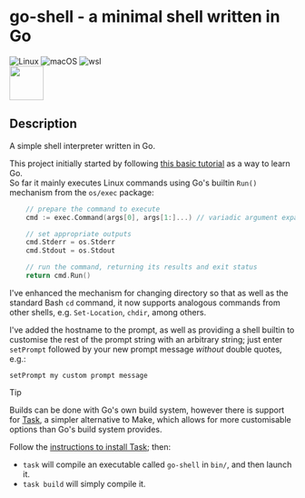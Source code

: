 # go-shell - a minimal shell written in Go
![Linux](https://img.shields.io/badge/-Linux-grey?logo=linux)
![macOS](https://img.shields.io/badge/-macOS-black?logo=apple)
![wsl](https://img.shields.io/badge/-wsl-red)
<br>
<img style="vertical-align: middle; height: 60px; width: 60px;" src="https://cdn.jsdelivr.net/gh/devicons/devicon@latest/icons/go/go-original-wordmark.svg" />

## Description

A simple shell interpreter written in Go.  

This project initially started by following [this basic tutorial](https://blog.init-io.net/post/2018/07-01-go-unix-shell/) as a way to learn Go.  
So far it mainly executes Linux commands using Go's builtin `Run()` mechanism from the `os/exec` package:
```go
	// prepare the command to execute
	cmd := exec.Command(args[0], args[1:]...) // variadic argument expansion

	// set appropriate outputs
	cmd.Stderr = os.Stderr
	cmd.Stdout = os.Stdout

	// run the command, returning its results and exit status
	return cmd.Run()
```
I've enhanced the mechanism for changing directory so that as well as the standard Bash `cd` command, it now supports analogous commands from other shells, e.g. `Set-Location`, `chdir`, among others.  

I've added the hostname to the prompt, as well as providing a shell builtin to customise the rest of the prompt string with an arbitrary string; just enter `setPrompt` followed by your new prompt message *without* double quotes, e.g.:  
```
setPrompt my custom prompt message
```
> [!TIP]  
> Builds can be done with Go's own build system, however there is support for [Task](https://taskfile.dev/), a simpler alternative to Make, which allows for more customisable options than Go's build system provides.  
> 
> Follow the [instructions to install Task](https://taskfile.dev/installation/); then:  
> * `task` will compile an executable called `go-shell` in `bin/`, and then launch it.
> * `task build` will simply compile it.  

